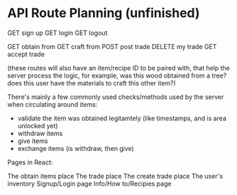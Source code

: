 
# API Route Planning (unfinished)


GET sign up
GET login
GET logout

GET obtain from
GET craft from
POST post trade
DELETE my trade
GET accept trade

(these routes will also have an item/recipe ID to be paired with, that help the server process the logic, for example, was this wood obtained from a tree? does this user have the materials to craft this other item?)

There's mainly a few commonly used checks/methods used by the server when circulating around items:
- validate the item was obtained legitamtely (like timestamps, and is area unlocked yet)
- withdraw items
- give items
- exchange items (is withdraw, then give)

Pages in React:

The obtain items place
The trade place
The create trade place
The user's inventory
Signup/Login page
Info/How to/Recipies page


